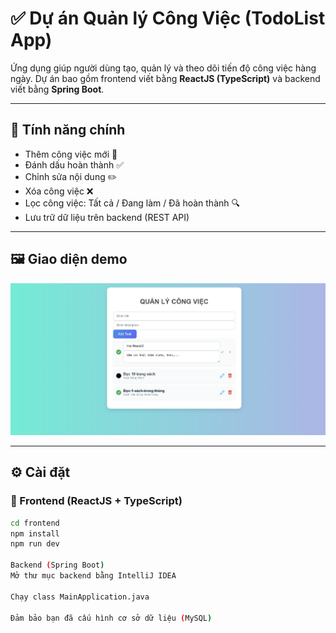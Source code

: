 # ✅ Dự án Quản lý Công Việc (TodoList App)

Ứng dụng giúp người dùng tạo, quản lý và theo dõi tiến độ công việc hàng ngày. Dự án bao gồm frontend viết bằng **ReactJS (TypeScript)** và backend viết bằng **Spring Boot**.

---

## 🎯 Tính năng chính

- Thêm công việc mới 📝  
- Đánh dấu hoàn thành ✅  
- Chỉnh sửa nội dung ✏️  
- Xóa công việc ❌  
- Lọc công việc: Tất cả / Đang làm / Đã hoàn thành 🔍  
- Lưu trữ dữ liệu trên backend (REST API)

---

## 🖼️ Giao diện demo

![Giao diện](./assets/GiaoDien.jpeg)

---

## ⚙️ Cài đặt

### 🧩 Frontend (ReactJS + TypeScript)

```bash
cd frontend
npm install
npm run dev

Backend (Spring Boot)
Mở thư mục backend bằng IntelliJ IDEA

Chạy class MainApplication.java

Đảm bảo bạn đã cấu hình cơ sở dữ liệu (MySQL)